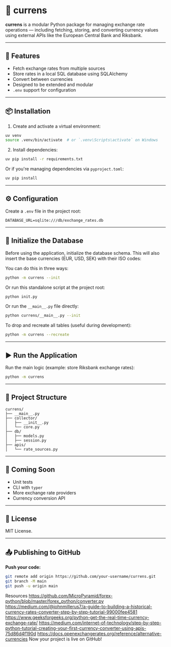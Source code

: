 # 💱 currens

**currens** is a modular Python package for managing exchange rate operations — including fetching, storing, and converting currency values using external APIs like the European Central Bank and Riksbank.

---

## 🚀 Features

- Fetch exchange rates from multiple sources
- Store rates in a local SQL database using SQLAlchemy
- Convert between currencies
- Designed to be extended and modular
- `.env` support for configuration

---

## 📦 Installation

1. Create and activate a virtual environment:

```bash
uv venv
source .venv/bin/activate  # or `.venv\Scripts\activate` on Windows
```

2. Install dependencies:

```bash
uv pip install -r requirements.txt
```

Or if you're managing dependencies via `pyproject.toml`:

```bash
uv pip install
```

---

## ⚙️ Configuration

Create a `.env` file in the project root:

```env
DATABASE_URL=sqlite:///db/exchange_rates.db
```

---

## 🧱 Initialize the Database

Before using the application, initialize the database schema. This will also insert the base currencies (EUR, USD, SEK) with their ISO codes:

You can do this in three ways:

```bash
python -m currens --init
```

Or run this standalone script at the project root:

```bash
python init.py
```

Or run the `__main__.py` file directly:

```bash
python currens/__main__.py --init
```

To drop and recreate all tables (useful during development):

```bash
python -m currens --recreate
```

---

## ▶️ Run the Application

Run the main logic (example: store Riksbank exchange rates):

```bash
python -m currens
```

---

## 📂 Project Structure

```
currens/
├── __main__.py
├── collector/
│   ├── __init__.py
│   └── core.py
├── db/
│   ├── models.py
│   ├── session.py
├── apis/
│   └── rate_sources.py
```

---

## 🥪 Coming Soon

- Unit tests
- CLI with `typer`
- More exchange rate providers
- Currency conversion API

---

## 📝 License

MIT License.

---

## 📤 Publishing to GitHub

**Push your code:**

```bash
git remote add origin https://github.com/your-username/currens.git
git branch -M main
git push -u origin main
```

Resources
https://github.com/MicroPyramid/forex-python/blob/master/forex_python/converter.py
https://medium.com/@johnmillerus7/a-guide-to-building-a-historical-currency-rates-converter-step-by-step-tutorial-99000fee4581
https://www.geeksforgeeks.org/python-get-the-real-time-currency-exchange-rate/
https://medium.com/internet-of-technology/step-by-step-python-tutorial-creating-your-first-currency-converter-using-apis-75d86d4f190d
https://docs.openexchangerates.org/reference/alternative-currencies
Now your project is live on GitHub!

